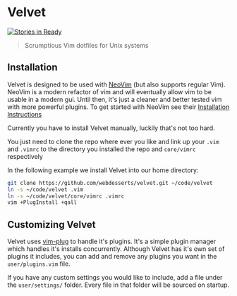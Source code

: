 Velvet
======
[![Stories in Ready](https://badge.waffle.io/webdesserts/velvet.svg?label=ready&title=Ready)](http://waffle.io/webdesserts/velvet)

> Scrumptious Vim dotfiles for Unix systems

Installation
------------
Velvet is designed to be used with [NeoVim](http://neovim.org/) (but also
supports regular Vim). NeoVim is a modern refactor of vim and will eventually
allow vim to be usable in a modern gui. Until then, it's just a cleaner and
better tested vim with more powerful plugins. To get started with NeoVim see
their [Installation Instructions](https://github.com/neovim/neovim/wiki/Installing)

Currently you have to install Velvet manually, luckily that's not too hard.

You just need to clone the repo where ever you like and link up your `.vim`
and `.vimrc` to the directory you installed the repo and `core/vimrc` respectively 

In the following example we install Velvet into our home directory:
```bash
git clone https://github.com/webdesserts/velvet.git ~/code/velvet
ln -s ~/code/velvet .vim
ln -s ~/code/velvet/core/vimrc .vimrc
vim +PlugInstall +qall
```

Customizing Velvet
------------------
Velvet uses [vim-plug](https://github.com/junegunn/vim-plug) to handle it's
plugins. It's a simple plugin manager which handles it's installs concurrently.
Although Velvet has it's own set of plugins it includes, you can add and remove
any plugins you want in the `user/plugins.vim` file.

If you have any custom settings you would like to include, add a file under the
`user/settings/` folder. Every file in that folder will be sourced on startup.
